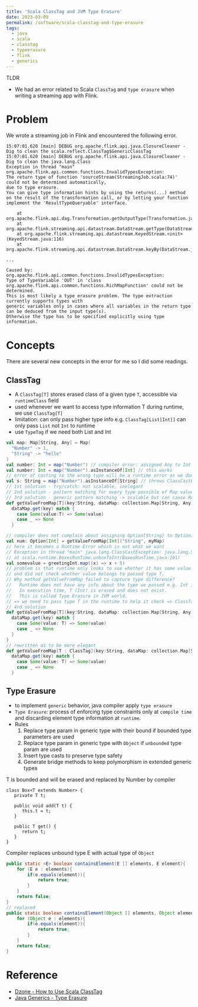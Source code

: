 ```yaml
---
title: 'Scala ClassTag and JVM Type Erasure'
date: 2023-03-09
permalink: /software/scala-classtag-and-type-erasure
tags:
  - java
  - scala
  - classtag
  - typeerasure
  - flink
  - generics
---
```



TLDR
- We had an error related to Scala `ClassTag` and `type erasure` when writing a streaming app with Flink.


# Problem

We wrote a streaming job in Flink and encountered the following error.

```shell
15:07:01.620 [main] DEBUG org.apache.flink.api.java.ClosureCleaner - Dig to clean the scala.reflect.ClassTag$GenericClassTag
15:07:01.620 [main] DEBUG org.apache.flink.api.java.ClosureCleaner - Dig to clean the java.lang.Class
Exception in thread "main" org.apache.flink.api.common.functions.InvalidTypesException: 
The return type of function 'sourceStream(StreamingJob.scala:74)' could not be determined automatically, 
due to type erasure. 
You can give type information hints by using the returns(...) method 
on the result of the transformation call, or by letting your function 
implement the 'ResultTypeQueryable' interface.

	at org.apache.flink.api.dag.Transformation.getOutputType(Transformation.java:508)
	at org.apache.flink.streaming.api.datastream.DataStream.getType(DataStream.java:191)
	at org.apache.flink.streaming.api.datastream.KeyedStream.<init>(KeyedStream.java:116)
	at org.apache.flink.streaming.api.datastream.DataStream.keyBy(DataStream.java:291)
	
...

Caused by: org.apache.flink.api.common.functions.InvalidTypesException: 
Type of TypeVariable 'OUT' in 'class org.apache.flink.api.common.functions.RichMapFunction' could not be determined. 
This is most likely a type erasure problem. The type extraction currently supports types with 
generic variables only in cases where all variables in the return type can be deduced from the input type(s). 
Otherwise the type has to be specified explicitly using type information.
```

# Concepts
There are several new concepts in the error for me so I did some readings.

## ClassTag
- A `ClassTag[T]` stores erased class of a given type `T`, accessible via `runtimeClass` field
- used whenever we want to access type information T during runtime, we use `ClassTag[T]`
- limitation: can only pass higher type info e.g. `ClassTag[List[Int]]` can only pass `List` not `Int` to runtime
- use `TypeTag` if we need both List and Int

```scala
val map: Map[String, Any] = Map(
  "Number" -> 1,
  "String" -> "hello"
)
val number: Int = map("Number") // compiler error: assigned Any to Int val
val number: Int = map("Number").asInstanceOf[Int] // this works
// error of casting to the wrong type will be a runtime error as we don't know this at compiling time
val s: String = map("Number").asInstanceOf[String] // throws ClassCastException
// 1st solution - try/catch: not scalable, inelegant
// 2nd solution - pattern matching for every type possible of Map value -> not scalable
// 3rd solution - generic pattern matching -> scalable but can cause Runtime Error
def getValueFromMap[T](key:String, dataMap: collection.Map[String, Any]): Option[T] =
  dataMap.get(key) match {
    case Some(value:T) => Some(value)
    case _ => None
  }

// compiler does not complain about assigning Option[String] to Option[Int]
val num: Option[Int] = getValueFromMap[Int]("String", myMap)
// here it becomes a Runtime Error which is not what we want
// Exception in thread "main" java.lang.ClassCastException: java.lang.String cannot be cast to java.lang.Integer
// at scala.runtime.BoxesRunTime.unboxToInt(BoxesRunTime.java:101)
val somevalue = greetingInt.map((x) => x + 5)
// problem is that runtime only looks to see whether it has some value for the key
// and did not check whether value belongs to passed type T.
// Why method getValueFromMap failed to capture type difference?
//   Runtime does not have any info about the type we passed e.g. Int in getValueFromMap[Int].
//   In execution time, T (Int) is erased and does not exist.
//   This is called Type Erasure in JVM world.
// => we need to pass type T in the runtime to help it check => ClassTag
// 4rd solution
def getValueFromMap[T](key:String, dataMap: collection.Map[String, Any])(implicit t:ClassTag[T]): Option[T] = {
  dataMap.get(key) match {
    case Some(value: T) => Some(value)
    case _ => None
  }
}
// rewritten as to be more elegant
def getValueFromMap[T : ClassTag](key:String, dataMap: collection.Map[String, Any]): Option[T] = {
  dataMap.get(key) match {
    case Some(value: T) => Some(value)
    case _ => None
  }
```

## Type Erasure
- to implement `generic` behavior, java compiler apply `type erasure`
- `Type Erasure`: process of enforcing type constraints only at `compile time`
and discarding element type information at `runtime`.
- Rules
  1. Replace type param in generic type with their bound if bounded type parameters are used
  2. Replace type param in generic type with `Object` if `unbounded` type param are used
  3. Insert type casts to preserve type safety
  4. Generate bridge methods to keep polymorphism in extended generic types


T is bounded and will be erased and replaced by Number by compiler
```
class Box<T extends Number> {
   private T t;

   public void add(T t) {
      this.t = t;
   }

   public T get() {
      return t;
   }   
}
```


Compiler replaces unbound type E with actual type of `Object`
```java
public static <E> boolean containsElement(E [] elements, E element){
    for (E e : elements){
        if(e.equals(element)){
            return true;
        }
    }
    return false;
}
// replaced
public static boolean containsElement(Object [] elements, Object element){
    for (Object e : elements){
        if(e.equals(element)){
            return true;
        }
    }
    return false;
}
```


# Reference
- [Dzone - How to Use Scala ClassTag](https://dzone.com/articles/scala-classtag-a-simple-use-case)
- [Java Generics - Type Erasure](https://www.tutorialspoint.com/java_generics/java_generics_type_erasure.htm)
